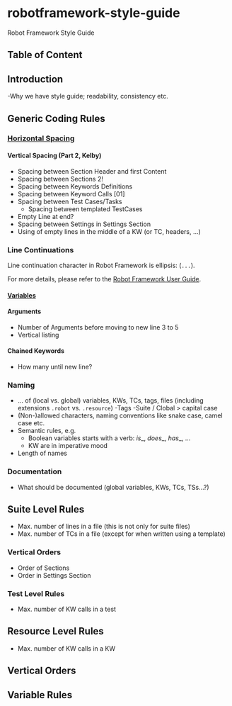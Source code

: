 # robotframework-style-guide

Robot Framework Style Guide

## Table of Content

## Introduction

-Why we have style guide; readability, consistency etc.

## Generic Coding Rules

### [Horizontal Spacing](./Resources/horizontal_spacing.md)

#### Vertical Spacing (Part 2, Kelby)

- Spacing between Section Header and first Content
- Spacing between Sections 2!
- Spacing between Keywords Definitions
- Spacing between Keyword Calls [01]
- Spacing between Test Cases/Tasks
  - Spacing between templated TestCases
- Empty Line at end?
- Spacing between Settings in Settings Section
- Using of empty lines in the middle of a KW (or TC, headers, ...)

### Line Continuations

Line continuation character in Robot Framework is ellipsis: (`...`).

For more details, please refer to the [Robot Framework User Guide](https://robotframework.org/robotframework/latest/RobotFrameworkUserGuide.html#dividing-data-to-several-rows).

#### [Variables](Resources/line_continuations_variables.md)

#### Arguments

- Number of Arguments before moving to new line 3 to 5
- Vertical listing

#### Chained Keywords

- How many until new line?

### Naming

- ... of (local vs. global) variables, KWs, TCs, tags, files (including extensions `.robot` vs. `.resource`)
-Tags
-Suite / Clobal > capital case
- (Non-)allowed characters, naming conventions like snake case, camel case etc.
- Semantic rules, e.g.
  - Boolean variables starts with a verb: _is__, _does__, _has__, ...
  - KW are in imperative mood
- Length of names

### Documentation

- What should be documented (global variables, KWs, TCs, TSs...?)

## Suite Level Rules

- Max. number of lines in a file (this is not only for suite files)
- Max. number of TCs in a file (except for when written using a template)

### Vertical Orders

- Order of Sections
- Order in Settings Section

### Test Level Rules

- Max. number of KW calls in a test

## Resource Level Rules

- Max. number of KW calls in a KW

## Vertical Orders

## Variable Rules
